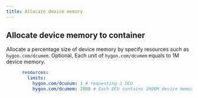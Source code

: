 ```yaml
---
title: Allocate device memory
---
```


## Allocate device memory to container

Allocate a percentage size of device memory by specify resources such as `hygon.com/dcumem`.
Optional, Each unit of `hygon.com/dcumem` equals to 1M device memory.

```yaml
      resources:
        limits:
          hygon.com/dcunum: 1 # requesting 1 DCU
          hygon.com/dcumem: 2000 # Each DCU contains 2000M device memory
```
